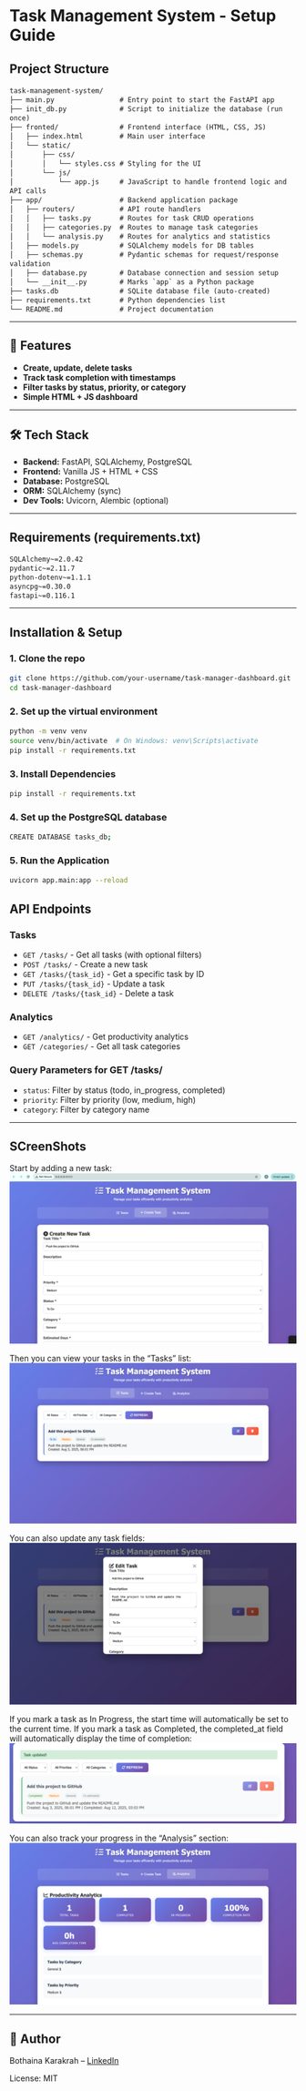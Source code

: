 # Task Management System - Setup Guide

## Project Structure
```
task-management-system/
├── main.py                # Entry point to start the FastAPI app
├── init_db.py             # Script to initialize the database (run once)
├── fronted/               # Frontend interface (HTML, CSS, JS)
│   ├── index.html         # Main user interface
│   └── static/
│       ├── css/
│       │   └── styles.css # Styling for the UI
│       └── js/
│           └── app.js     # JavaScript to handle frontend logic and API calls
├── app/                   # Backend application package
│   ├── routers/           # API route handlers
│   │   ├── tasks.py       # Routes for task CRUD operations
│   │   ├── categories.py  # Routes to manage task categories
│   │   └── analysis.py    # Routes for analytics and statistics
│   ├── models.py          # SQLAlchemy models for DB tables
│   ├── schemas.py         # Pydantic schemas for request/response validation
│   ├── database.py        # Database connection and session setup
│   └── __init__.py        # Marks `app` as a Python package
├── tasks.db               # SQLite database file (auto-created)
├── requirements.txt       # Python dependencies list
└── README.md              # Project documentation
```
---
## 🚀 Features
-  **Create, update, delete tasks**
-  **Track task completion with timestamps**
-  **Filter tasks by status, priority, or category**
-  **Simple HTML + JS dashboard**

---

## 🛠️ Tech Stack
- **Backend:** FastAPI, SQLAlchemy, PostgreSQL
- **Frontend:** Vanilla JS + HTML + CSS
- **Database:** PostgreSQL
- **ORM:** SQLAlchemy (sync)
- **Dev Tools:** Uvicorn, Alembic (optional)

---

## Requirements (requirements.txt)
```
SQLAlchemy~=2.0.42
pydantic~=2.11.7
python-dotenv~=1.1.1
asyncpg~=0.30.0
fastapi~=0.116.1
```
---

## Installation & Setup

### 1. Clone the repo
```bash
git clone https://github.com/your-username/task-manager-dashboard.git
cd task-manager-dashboard
```

### 2. Set up the virtual environment
```bash
python -m venv venv
source venv/bin/activate  # On Windows: venv\Scripts\activate
pip install -r requirements.txt
```

### 3. Install Dependencies
```bash
pip install -r requirements.txt
```

### 4. Set up the PostgreSQL database
```bash
CREATE DATABASE tasks_db;
```

### 5. Run the Application
```bash
uvicorn app.main:app --reload
```

## API Endpoints

### Tasks
- `GET /tasks/` - Get all tasks (with optional filters)
- `POST /tasks/` - Create a new task
- `GET /tasks/{task_id}` - Get a specific task by ID
- `PUT /tasks/{task_id}` - Update a task
- `DELETE /tasks/{task_id}` - Delete a task

### Analytics
- `GET /analytics/` - Get productivity analytics
- `GET /categories/` - Get all task categories

### Query Parameters for GET /tasks/
- `status`: Filter by status (todo, in_progress, completed)
- `priority`: Filter by priority (low, medium, high)
- `category`: Filter by category name

---
## SCreenShots
Start by adding a new task:
![img.png](img.png)

Then you can view your tasks in the “Tasks” list:
![img_1.png](img_1.png)

You can also update any task fields:
![img_2.png](img_2.png)

If you mark a task as In Progress, the start time will automatically be set to the current time.
If you mark a task as Completed, the completed_at field will automatically display the time of completion:
![img_3.png](img_3.png)

You can also track your progress in the “Analysis” section:
![img_4.png](img_4.png)

---

## 👤 Author

Bothaina Karakrah – [LinkedIn](https://www.linkedin.com/in/bothaina-karakrah-57458219a/)

License: MIT